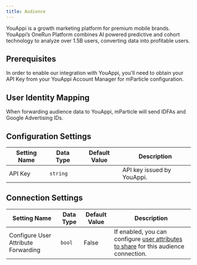 ```yaml
---
title: Audience
---
```


YouAppi is a growth marketing platform for premium mobile brands. YouAppi’s OneRun Platform combines AI powered predictive and cohort technology to analyze over 1.5B users, converting data into profitable users.

## Prerequisites 

In order to enable our integration with YouAppi, you'll need to obtain your API Key from your YouAppi Account Manager for mParticle configuration.

## User Identity Mapping

When forwarding audience data to YouAppi, mParticle will send IDFAs and Google Advertising IDs.

## Configuration Settings

Setting Name | Data Type | Default Value | Description 
|---|---|---|---
API Key | `string`| | API key issued by YouAppi.

## Connection Settings

Setting Name | Data Type | Default Value | Description
|---|---|---|---
Configure User Attribute Forwarding | `bool` | False| If enabled, you can configure [user attributes to share](/guides/platform-guide/audiences/real-time/#user-attribute-sharing) for this audience connection.